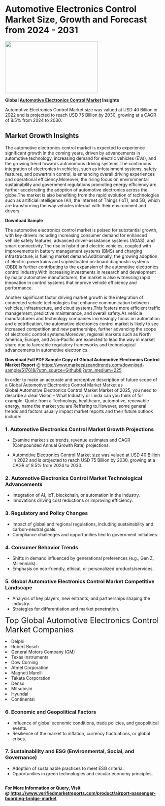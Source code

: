 <H1>Automotive Electronics Control Market Size, Growth and Forecast from 2024 - 2031</H1><img class="aligncenter size-medium wp-image-584254" src="https://thirdeyenews.in/wp-content/uploads/2024/09/Global-Market-Research-300x168.jpeg" alt="" width="300" height="168" /><p><strong>Global&nbsp;<a href="https://www.marketsizeandtrends.com/download-sample/517618/?utm_source=Github8j?utm_medium=225">Automotive Electronics Control Market</a> Insights</strong></p><p>Automotive Electronics Control Market size was valued at USD 40 Billion in 2022 and is projected to reach USD 75 Billion by 2030, growing at a CAGR of 8.5% from 2024 to 2030.</p><p><h2>Market Growth Insights</h2> <p>The automotive electronics control market is expected to experience significant growth in the coming years, driven by advancements in automotive technology, increasing demand for electric vehicles (EVs), and the growing trend towards autonomous driving systems.The continuous integration of electronics in vehicles, such as infotainment systems, safety features, and powertrain control, is enhancing overall driving experiences and operational efficiency.Moreover, the rising focus on environmental sustainability and government regulations promoting energy efficiency are further accelerating the adoption of automotive electronics across the globe.The market is also benefiting from the rapid evolution of technologies such as artificial intelligence (AI), the Internet of Things (IoT), and 5G, which are transforming the way vehicles interact with their environment and drivers.</p> <p><strong>Download Sample</strong></p> <p>The automotive electronics control market is poised for substantial growth, with key drivers including increasing consumer demand for enhanced vehicle safety features, advanced driver-assistance systems (ADAS), and smart connectivity.The rise in hybrid and electric vehicles, coupled with improvements in battery management systems (BMS) and charging infrastructure, is fueling market demand.Additionally, the growing adoption of electric powertrains and sophisticated on-board diagnostic systems (OBD) is further contributing to the expansion of the automotive electronics control industry.With increasing investments in research and development by major automotive manufacturers, the market is also witnessing rapid innovation in control systems that improve vehicle efficiency and performance.</p> <p>Another significant factor driving market growth is the integration of connected vehicle technologies that enhance communication between vehicles, infrastructure, and cloud systems.This fosters more efficient traffic management, predictive maintenance, and overall safety.As vehicle manufacturers and technology companies increasingly focus on automation and electrification, the automotive electronics control market is likely to see increased competition and new partnerships, further advancing the scope of electronic control systems.Moreover, regional markets such as North America, Europe, and Asia-Pacific are expected to lead the way in market share due to favorable regulatory frameworks and technological advancements in automotive electronics.</p> <p><span class=""><strong>Download Full PDF Sample Copy of Global Automotive Electronics Control Market Report</strong> @ <a href="https://www.marketsizeandtrends.com/download-sample/517618/?utm_source=Github8j?utm_medium=225" target="_blank">https://www.marketsizeandtrends.com/download-sample/517618/?utm_source=Github8j?utm_medium=225</a></span></p><p>In order to make an accurate and perceptive description of future scope of a Global&nbsp;Automotive Electronics Control Market Market as Global&nbsp;Automotive Electronics Control Market Market of 2025, you need to describe a clear Vision &ndash; What Industry or Linda can you think of for example: Quote from a Technology, healthcare, automotive, renewable energy, name the market you are Reffering to.However, some general trends and factors usually impact market reports and their future outlook include:</p><h3>1.&nbsp;<strong>Automotive Electronics Control Market Growth Projections</strong></h3><ul><li>Examine market size trends, revenue estimates and CAGR (Compounded Annual Growth Rate) projections.</li><li><p>Automotive Electronics Control Market size was valued at USD 40 Billion in 2022 and is projected to reach USD 75 Billion by 2030, growing at a CAGR of 8.5% from 2024 to 2030.</p></li></ul><h3>2.&nbsp;<strong>Automotive Electronics Control Market Technological Advancements</strong></h3><ul><li>Integration of AI, IoT, blockchain, or automation in the industry.</li><li>Innovations driving cost reductions or improving efficiency.</li></ul><h3>3.&nbsp;<strong>Regulatory and Policy Changes</strong></h3><ul><li>Impact of global and regional regulations, including sustainability and carbon-neutral goals.</li><li>Compliance challenges and opportunities tied to government initiatives.</li></ul><h3>4.&nbsp;<strong>Consumer Behavior Trends</strong></h3><ul><li>Shifts in demand influenced by generational preferences (e.g., Gen Z, Millennials).</li><li>Emphasis on eco-friendly, ethical, or personalized products/services.</li></ul><h3>5.&nbsp;<strong>Global Automotive Electronics Control Market Competitive Landscape</strong></h3><ul><li>Analysis of key players, new entrants, and partnerships shaping the industry.</li><li>Strategies for differentiation and market penetration.</li></ul><p data-pm-slice="1 1 []"><span style="color: inherit; font-family: inherit; font-size: 25px;">Top Global Automotive Electronics Control Market Companies</span></p><div class="" data-test-id=""><p><li>Delphi</li><li> Robert Bosch</li><li> General Motors Company (GM)</li><li> Texas Instruments</li><li> Dow Corning</li><li> Atmel Corporation</li><li> Magneti Marelli</li><li> Takata Corporation</li><li> Denso</li><li> Mitsubishi</li><li> Hyundai</li><li> Continental</li></p></div><h3>6.&nbsp;<strong>Economic and Geopolitical Factors</strong></h3><ul><li>Influence of global economic conditions, trade policies, and geopolitical events.</li><li>Resilience of the market to inflation, currency fluctuations, or global crises.</li></ul><h3>7.&nbsp;<strong>Sustainability and ESG (Environmental, Social, and Governance)</strong></h3><ul><li>Adoption of sustainable practices to meet ESG criteria.</li><li>Opportunities in green technologies and circular economy principles.</li></ul><h2><strong style="font-size: 14px;">For More Information or Query, Visit @&nbsp;</strong><a style="background-color: #ffffff; font-size: 14px;" href="https://www.marketsizeandtrends.com/report/automotive-electronics-control-market/" target="_blank">https://www.verifiedmarketreports.com/product/airport-passenger-boarding-bridge-market</a></h2>
